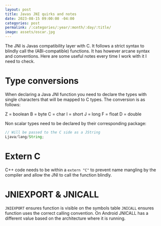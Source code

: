 ```yaml
---
layout: post
title: Javas JNI quirks and notes
date: 2023-08-15 09:00:00 -04:00
categories: post
permalink: /:categories/:year/:month/:day/:title/
image: assets/oscar.jpg
---
```


The JNI is Javas compatibility layer with C. It follows a strict syntax to blindly call the (ABI-compatible) functions. It has however arcane syntax and conventions. Here are some useful notes every time I work with it I need to check.

# Type conversions

When declaring a Java JNI function you need to declare the types with single characters that will be mapped to C types. The conversion is as follows:

Z = boolean
B = byte
C = char
I = short
J = long
F = float
D = double

Non scalar types need to be declared by their corresponding package:

```java
// Will be passed to the C side as a JString
Ljava/lang/String;
```

# Extern C

C++ code needs to be within a `extern "C"` to prevent name mangling by the compiler and allow the JNI to call the function blindly.

# JNIEXPORT & JNICALL

`JNIEXPORT` ensures function is visible on the symbols table
`JNICALL` ensures function uses the correct calling convention. On Android JNICALL has a different value based on the architecture where it is running.
